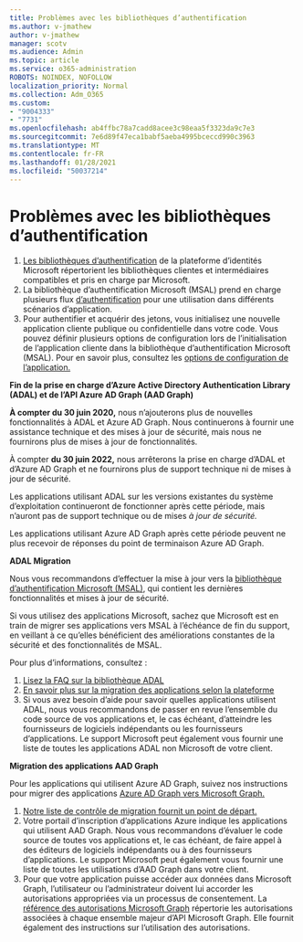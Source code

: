 ```yaml
---
title: Problèmes avec les bibliothèques d’authentification
ms.author: v-jmathew
author: v-jmathew
manager: scotv
ms.audience: Admin
ms.topic: article
ms.service: o365-administration
ROBOTS: NOINDEX, NOFOLLOW
localization_priority: Normal
ms.collection: Adm_O365
ms.custom:
- "9004333"
- "7731"
ms.openlocfilehash: ab4ffbc78a7cadd8acee3c98eaa5f3323da9c7e3
ms.sourcegitcommit: 7e6d89f47eca1babf5aeba4995bceccd990c3963
ms.translationtype: MT
ms.contentlocale: fr-FR
ms.lasthandoff: 01/28/2021
ms.locfileid: "50037214"
---
```

# <a name="issues-with-authentication-libraries"></a>Problèmes avec les bibliothèques d’authentification

1. [Les bibliothèques d’authentification](https://docs.microsoft.com/azure/active-directory/develop/reference-v2-libraries) de la plateforme d’identités Microsoft répertorient les bibliothèques clientes et intermédiaires compatibles et pris en charge par Microsoft.
2. La bibliothèque d’authentification Microsoft (MSAL) prend en charge plusieurs flux [d’authentification](https://docs.microsoft.com/azure/active-directory/develop/msal-authentication-flows) pour une utilisation dans différents scénarios d’application.
3. Pour authentifier et acquérir des jetons, vous initialisez une nouvelle application cliente publique ou confidentielle dans votre code. Vous pouvez définir plusieurs options de configuration lors de l’initialisation de l’application cliente dans la bibliothèque d’authentification Microsoft (MSAL). Pour en savoir plus, consultez les [options de configuration de l’application.](https://docs.microsoft.com/azure/active-directory/develop/msal-client-application-configuration)

**Fin de la prise en charge d’Azure Active Directory Authentication Library (ADAL) et de l’API Azure AD Graph (AAD Graph)**

**À compter du 30 juin 2020,** nous n’ajouterons plus de nouvelles fonctionnalités à ADAL et Azure AD Graph. Nous continuerons à fournir une assistance technique et des mises à jour de sécurité, mais nous ne fournirons plus de mises à jour de fonctionnalités.

À compter **du 30 juin 2022,** nous arrêterons la prise en charge d’ADAL et d’Azure AD Graph et ne fournirons plus de support technique ni de mises à jour de sécurité.

Les applications utilisant ADAL sur les versions existantes du système d’exploitation continueront de fonctionner après cette période, mais n’auront pas de support technique ou de mises *à jour de sécurité.*

Les applications utilisant Azure AD Graph après cette période peuvent ne plus recevoir de réponses du point de terminaison Azure AD Graph.

**ADAL Migration**

Nous vous recommandons d’effectuer la mise à jour vers la [bibliothèque d’authentification Microsoft (MSAL)](https://docs.microsoft.com/azure/active-directory/develop/v2-overview), qui contient les dernières fonctionnalités et mises à jour de sécurité.

Si vous utilisez des applications Microsoft, sachez que Microsoft est en train de migrer ses applications vers MSAL à l’échéance de fin du support, en veillant à ce qu’elles bénéficient des améliorations constantes de la sécurité et des fonctionnalités de MSAL.

Pour plus d’informations, consultez :

1. [Lisez la FAQ sur la bibliothèque ADAL](https://docs.microsoft.com/azure/active-directory/develop/msal-migration#frequently-asked-questions-faq)
2. [En savoir plus sur la migration des applications selon la plateforme](https://docs.microsoft.com/azure/active-directory/develop/msal-migration#frequently-asked-questions-faq)
3. Si vous avez besoin d’aide pour savoir quelles applications utilisent ADAL, nous vous recommandons de passer en revue l’ensemble du code source de vos applications et, le cas échéant, d’atteindre les fournisseurs de logiciels indépendants ou les fournisseurs d’applications. Le support Microsoft peut également vous fournir une liste de toutes les applications ADAL non Microsoft de votre client.

**Migration des applications AAD Graph**

Pour les applications qui utilisent Azure AD Graph, suivez nos instructions pour migrer des applications [Azure AD Graph vers Microsoft Graph.](https://docs.microsoft.com/graph/migrate-azure-ad-graph-overview)

1. [Notre liste de contrôle de migration fournit un point de départ.](https://docs.microsoft.com/graph/migrate-azure-ad-graph-planning-checklist)
2. Votre portail d’inscription d’applications Azure indique les applications qui utilisent AAD Graph. Nous vous recommandons d’évaluer le code source de toutes vos applications et, le cas échéant, de faire appel à des éditeurs de logiciels indépendants ou à des fournisseurs d’applications. Le support Microsoft peut également vous fournir une liste de toutes les utilisations d’AAD Graph dans votre client.
3. Pour que votre application puisse accéder aux données dans Microsoft Graph, l’utilisateur ou l’administrateur doivent lui accorder les autorisations appropriées via un processus de consentement. La [référence des autorisations Microsoft Graph](https://docs.microsoft.com/graph/permissions-reference) répertorie les autorisations associées à chaque ensemble majeur d’API Microsoft Graph. Elle fournit également des instructions sur l’utilisation des autorisations.
